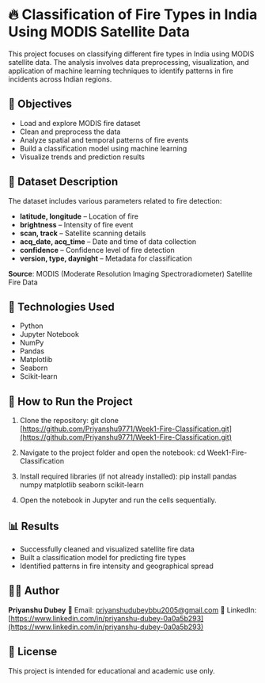 # 🔥 Classification of Fire Types in India Using MODIS Satellite Data

This project focuses on classifying different fire types in India using MODIS satellite data. The analysis involves data preprocessing, visualization, and application of machine learning techniques to identify patterns in fire incidents across Indian regions.

## 📌 Objectives

* Load and explore MODIS fire dataset
* Clean and preprocess the data
* Analyze spatial and temporal patterns of fire events
* Build a classification model using machine learning
* Visualize trends and prediction results

## 📁 Dataset Description

The dataset includes various parameters related to fire detection:

* **latitude, longitude** – Location of fire
* **brightness** – Intensity of fire event
* **scan, track** – Satellite scanning details
* **acq\_date, acq\_time** – Date and time of data collection
* **confidence** – Confidence level of fire detection
* **version, type, daynight** – Metadata for classification

**Source**: MODIS (Moderate Resolution Imaging Spectroradiometer) Satellite Fire Data


## 🧰 Technologies Used

* Python
* Jupyter Notebook
* NumPy
* Pandas
* Matplotlib
* Seaborn
* Scikit-learn

## 🚀 How to Run the Project

1. Clone the repository:
   git clone [https://github.com/Priyanshu9771/Week1-Fire-Classification.git](https://github.com/Priyanshu9771/Week1-Fire-Classification.git)
2. Navigate to the project folder and open the notebook:
   cd Week1-Fire-Classification

3. Install required libraries (if not already installed):
   pip install pandas numpy matplotlib seaborn scikit-learn
4. Open the notebook in Jupyter and run the cells sequentially.

## 📊 Results
* Successfully cleaned and visualized satellite fire data
* Built a classification model for predicting fire types
* Identified patterns in fire intensity and geographical spread
## 🙋‍♂️ Author
**Priyanshu Dubey**
📧 Email: [priyanshudubeybbu2005@gmail.com](mailto:priyanshudubeybbu2005@gmail.com)
🔗 LinkedIn: [https://www.linkedin.com/in/priyanshu-dubey-0a0a5b293](https://www.linkedin.com/in/priyanshu-dubey-0a0a5b293)

## 📜 License
  This project is intended for educational and academic use only.
